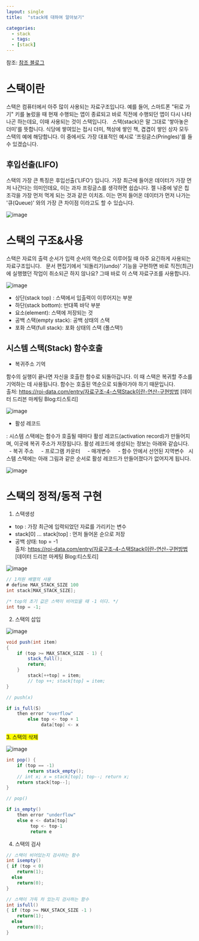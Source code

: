 ```yaml
---
layout: single
title:  "stack에 대하여 알아보기"

categories:
  - stack
  - tags:
  - [stack]
---
```

참조: [참조 블로그](https://roi-data.com/entry/%EC%9E%90%EB%A3%8C%EA%B5%AC%EC%A1%B0-4-%EC%8A%A4%ED%83%9DStack%EC%9D%B4%EB%9E%80-%EC%97%B0%EC%82%B0-%EA%B5%AC%ED%98%84%EB%B0%A9%EB%B2%95)


# 스택이란
스택은 컴퓨터에서 아주 많이 사용되는 자료구조입니다. 예를 들어, 스마트폰 "뒤로 가기" 키를 눌렀을 때 현재 수행되는 앱이 종료되고 바로 직전에 수행되던 앱이 다시 나타나곤 하는데요, 이때 사용되는 것이 스택입니다.
 
스택(stack)은 말 그대로 '쌓아놓은 더미'를 뜻합니다. 식당에 쌓여있는 접시 더미, 책상에 쌓인 책, 겹겹이 쌓인 상자 모두 스택의 예에 해당합니다. 이 중에서도 가장 대표적인 예시로 '프링글스(Pringles)'를 들 수 있겠습니다.


## 후입선출(LIFO)
스택의 가장 큰 특징은 후입선출('LIFO') 입니다. 가장 최근에 들어온 데이터가 가장 먼저 나간다는 의미인데요, 이는 과자 프링글스를 생각하면 쉽습니다. 젤 나중에 넣은 칩 조각을 가장 먼저 먹게 되는 것과 같은 이치죠. 이는 먼저 들어온 데이터가 먼저 나가는 '큐(Queue)' 와의 가장 큰 차이점 이라고도 할 수 있습니다.


![image](https://img1.daumcdn.net/thumb/R1280x0/?scode=mtistory2&fname=https%3A%2F%2Fblog.kakaocdn.net%2Fdn%2Fn4EIX%2FbtrAghznXbY%2FqoO3rvbtvPdsUWyXPgzzZK%2Fimg.png)

# 스택의 구조&사용
스택은 자료의 출력 순서가 입력 순서의 역순으로 이루어질 때 아주 요긴하게 사용되는 자료구조입니다.
 
문서 편집기에서 '되돌리기(undo)' 기능을 구현하면 바로 직전(최근)에 실행했던 작업이 취소되곤 하지 않나요? 그때 바로 이 스택 자료구조를 사용합니다.

![image](https://img1.daumcdn.net/thumb/R1280x0/?scode=mtistory2&fname=https%3A%2F%2Fblog.kakaocdn.net%2Fdn%2Fb1j1EP%2FbtrAcWiIeeQ%2FPAUT9taBoi7hkhJh4O5160%2Fimg.png)

- 상단(stack top) : 스택에서 입출력이 이루어지는 부분
- 하단(stack bottom): 반대쪽 바닥 부분
- 요소(element): 스택에 저장되는 것
- 공백 스택(empty stack): 공백 상태의 스택
- 포화 스택(full stack): 포화 상태의 스택 (풀스택!)

##  시스템 스택(Stack) 함수호출
- 복귀주소 기억

함수의 실행이 끝나면 자신을 호출한 함수로 되돌아갑니다. 이 때 스택은 복귀할 주소를 기억하는 데 사용됩니다. 함수는 호출된 역순으로 되돌아가야 하기 때문입니다.</br>
출처: https://roi-data.com/entry/자료구조-4-스택Stack이란-연산-구현방법 [데이터 드리븐 마케팅 Blog:티스토리]

![image](https://img1.daumcdn.net/thumb/R1280x0/?scode=mtistory2&fname=https%3A%2F%2Fblog.kakaocdn.net%2Fdn%2FbMm2iu%2FbtrAj4T8TpU%2FOEhnWi385M55WeYxC71yD1%2Fimg.png)

- 활성 레코드

: 시스템 스택에는 함수가 호출될 때마다 활성 레코드(activation record)가 만들어지며, 이곳에 복귀 주소가 저장됩니다. 활성 레코드에 생성되는 정보는 아래와 같습니다.
    - 복귀 주소
    - 프로그램 카운터
    - 매개변수
    - 함수 안에서 선언된 지역변수
 
시스템 스택에는 아래 그림과 같은 순서로 활성 레코드가 만들어졌다가 없어지게 됩니다. 

![image](https://img1.daumcdn.net/thumb/R1280x0/?scode=mtistory2&fname=https%3A%2F%2Fblog.kakaocdn.net%2Fdn%2FbVeaf3%2FbtrAmzMUKcM%2F6ByJF3jYc32YUrqdB6fQ4K%2Fimg.png)

# 스택의 정적/동적 구현

1. 스택생성
- top : 가장 최근에 입력되었던 자료를 가리키는 변수
- stack[0] ... stack[top] : 먼저 들어온 순으로 저장
- 공백 상태: top = -1
</br>출처: https://roi-data.com/entry/자료구조-4-스택Stack이란-연산-구현방법 [데이터 드리븐 마케팅 Blog:티스토리]

![image](https://img1.daumcdn.net/thumb/R1280x0/?scode=mtistory2&fname=https%3A%2F%2Fblog.kakaocdn.net%2Fdn%2Fcxzell%2FbtrAgosSY4Q%2F8Zy8dO5djGE777aouIU8c1%2Fimg.png)


```java
// 1차원 배열의 사용
# define MAX_STACK_SIZE 100
int stack[MAX_STACK_SIZE];

/* top의 초기 값은 스택이 비어있을 때 -1 이다. */
int top = -1;
```

2. 스택의 삽입

![image](https://img1.daumcdn.net/thumb/R1280x0/?scode=mtistory2&fname=https%3A%2F%2Fblog.kakaocdn.net%2Fdn%2Fcc3ECe%2FbtrAmAyCbeo%2FXlmFSLB5Mk8gKxTgP7F6WK%2Fimg.png)

```java
void push(int item)
{
    if (top >= MAX_STACK_SIZE - 1) {
    	stack_full();
        return;
    }
    	stack[++top] = item;
        // top ++; stack[top] = item;
}

```
```java
// push(x)

if is_full(S)
	then error "overflow"
    	else top <- top + 1
    	     data[top] <- x
```

<span style="background-color:yellow">3. 스택의 삭제</span>



![image](https://img1.daumcdn.net/thumb/R1280x0/?scode=mtistory2&fname=https%3A%2F%2Fblog.kakaocdn.net%2Fdn%2Fc5HrJN%2FbtrAmGrTiwU%2FFEStXAXz6lIuELTtUTbENK%2Fimg.png)

```java
int pop() {
    if (top == -1)
    	return stack_empty();
    // int x; x = stack[top]; top--; return x;
    return stack[top--];
}

```
```java
// pop()

if is_empty()
    then error "underflow"
    else e <- data[top]
    	 top <- top-1
         return e

```

4. 스택의 검사

```java
// 스택이 비어있는지 검사하는 함수
int isempty()
{ if (top < 0)
    return(1);
  else
    return(0);
}
```

```java
// 스택이 가득 차 있는지 검사하는 함수
int isfull()
{ if (top >= MAX_STACK_SIZE -1 )
    return(1);
  else
    return(0);
}
```









